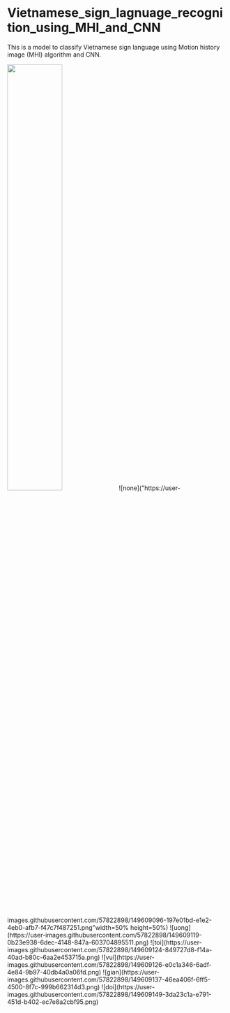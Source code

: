 # Vietnamese_sign_lagnuage_recognition_using_MHI_and_CNN

This is a model to classify Vietnamese sign language using Motion history image (MHI) algorithm and CNN. 

<img src="https://user-images.githubusercontent.com/57822898/149609096-197e01bd-e1e2-4eb0-afb7-f47c7f487251.png" width=50% height=50%>
![none]("https://user-images.githubusercontent.com/57822898/149609096-197e01bd-e1e2-4eb0-afb7-f47c7f487251.png"width=50% height=50%)
![uong](https://user-images.githubusercontent.com/57822898/149609119-0b23e938-6dec-4148-847a-603704895511.png)
![toi](https://user-images.githubusercontent.com/57822898/149609124-849727d8-f14a-40ad-b80c-6aa2e453715a.png)
![vui](https://user-images.githubusercontent.com/57822898/149609126-e0c1a346-6adf-4e84-9b97-40db4a0a06fd.png)
![gian](https://user-images.githubusercontent.com/57822898/149609137-46ea406f-6ff5-4500-8f7c-999b662314d3.png)
![doi](https://user-images.githubusercontent.com/57822898/149609149-3da23c1a-e791-451d-b402-ec7e8a2cbf95.png)

